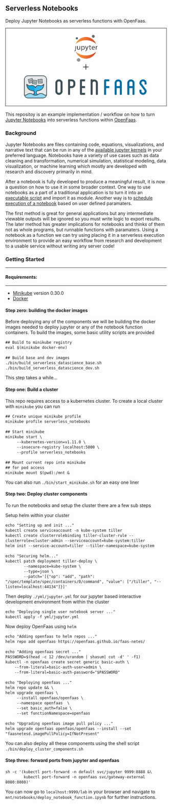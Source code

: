 ## Serverless Notebooks

Deploy Jupyter Notebooks as serverless functions with OpenFaas.

![pics/splash.png](pics/splash.png)

This repositoy is an example implementation / workflow on how to turn [Jupyter Notebooks](https://jupyter.org/) into serverless functions within [OpenFaas](https://github.com/openfaas/faas).

### Background

Jupyter Notebooks are files containing code, equations, visualizations, and narrative text that can be run in any of the [available jupyter kernels](https://github.com/jupyter/jupyter/wiki/Jupyter-kernels) in your preferred language. Notebooks have a variety of use cases such as data cleaning and transformation, numerical simulation, statistical modeling, data visualization, or machine learning which mostly are developed with research and discovery primarily in mind.

After a notebook is fully developed to produce a meaningful result, it is now a question on how to use it in some broader context. One way to use notebooks as a part of a traditional application is to turn it into an [executable script](https://nbconvert.readthedocs.io/en/latest/usage.html#executable-script) and import it as module. Another way is to [schedule execution of a notebook](https://medium.com/netflix-techblog/notebook-innovation-591ee3221233) based on user defined paramaters.

The first method is great for general applications but any intermediate viewable outputs will be ignored so you must write logic to export results. The later method has greater implications for notebooks and thinks of them not as whole programs, but runnable functions with paramaters. Using a notebook as a function we can try using placing it in a serverless execution environment to provide an easy workflow from research and development to a usable service without writing any server code!

### Getting Started
---

#### Requirements:

---

- [Minikube](https://github.com/kubernetes/minikube) version 0.30.0
- [Docker](https://docs.docker.com/install/)

#### Step zero: building the docker images

Before deploying any of the components we will be building the docker images needed to deploy jupyter or any of the notebook function containers. To build the images, some basic utility scripts are provided

``` shell
## Build to minikube registry
eval $(minikube docker-env)

## Build base and dev images
./bin/build_serverless_datascience_base.sh
./bin/build_serverless_datascience_dev.sh
```

This step takes a while...

#### Step one: Build a cluster

This repo requires access to a kubernetes cluster. To create a local cluster with `minikube` you can run 

```shell
## Create unique minikube profile
minikube profile serverless_notebooks

## Start minikube
minikube start \
	 --kubernetes-version=v1.11.0 \
	 --insecure-registry localhost:5000 \
	 --profile serverless_notebooks

## Mount current repo into minikube
## for pod access
minikube mount $(pwd):/mnt &
```

You can also run `./bin/start_minikube.sh` for an easy one liner

#### Step two: Deploy cluster components

To run the notebooks and setup the cluster there are a few sub steps

Setup helm within your cluster

``` shell
echo "Setting up and init ..."
kubectl create serviceaccount -n kube-system tiller
kubectl create clusterrolebinding tiller-cluster-rule --clusterrole=cluster-admin --serviceaccount=kube-system:tiller
helm init --service-account=tiller --tiller-namespace=kube-system

echo "Securing helm..."
kubectl patch deployment tiller-deploy \
	    --namespace=kube-system \
		--type=json \
		--patch='[{"op": "add", "path": "/spec/template/spec/containers/0/command", "value": ["/tiller", "--listen=localhost:44134"]}]'
```

Then deploy `./yml/jupyter.yml` for our jupyter based interactive development environment from within the cluster

``` shell
echo "Deploying single user notebook server ..."
kubectl apply -f yml/jupyter.yml
```

Now deploy OpenFaas using `helm`

``` shell
echo "Adding openfaas to helm repos ..."
helm repo add openfaas https://openfaas.github.io/faas-netes/

echo "Adding openfaas secret ..."
PASSWORD=$(head -c 12 /dev/urandom | shasum| cut -d' ' -f1)
kubectl -n openfaas create secret generic basic-auth \
	--from-literal=basic-auth-user=admin \
	--from-literal=basic-auth-password="$PASSWORD"

echo "Deploying openfaas ..."
helm repo update && \
helm upgrade openfaas \
	 --install openfaas/openfaas \
	 --namespace openfaas  \
	 --set basic_auth=false \
	 --set functionNamespace=openfaas

echo "Upgrading openfaas image pull policy ..."
helm upgrade openfaas openfaas/openfaas --install --set "faasnetesd.imagePullPolicy=IfNotPresent"
```

You can also deploy all these components using the shell script `./bin/deploy_cluster_components.sh`

#### Step three: forward ports from jupyter and openfaas

``` shell
sh -c '(kubectl port-forward -n default svc/jupyter 9999:8888 &\
        kubectl port-forward -n openfaas svc/gateway-external 8080:8080)'
```

You can now go to `localhost:9999/lab` in your browser and navigate to `mnt/notebooks/deploy_notebook_function.ipynb` for further instructions. 
